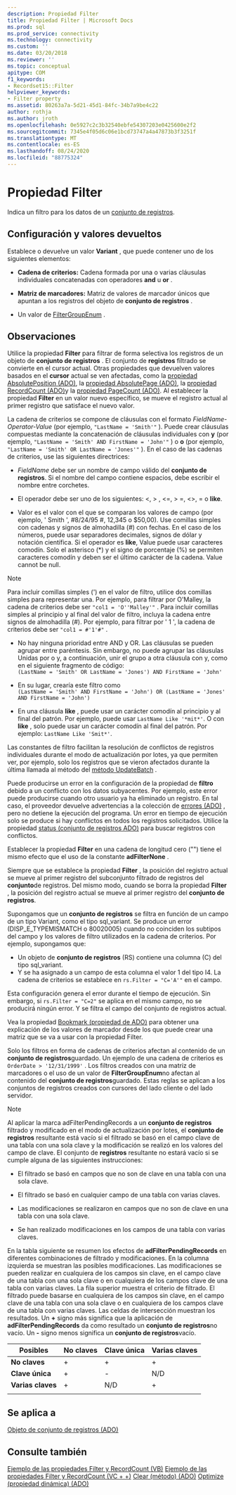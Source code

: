 ```yaml
---
description: Propiedad Filter
title: Propiedad Filter | Microsoft Docs
ms.prod: sql
ms.prod_service: connectivity
ms.technology: connectivity
ms.custom: ''
ms.date: 03/20/2018
ms.reviewer: ''
ms.topic: conceptual
apitype: COM
f1_keywords:
- Recordset15::Filter
helpviewer_keywords:
- Filter property
ms.assetid: 80263a7a-5d21-45d1-84fc-34b7a9be4c22
author: rothja
ms.author: jroth
ms.openlocfilehash: 0e5927c2c3b32540ebfe54307203e0425600e2f2
ms.sourcegitcommit: 7345e4f05d6c06e1bcd73747a4a47873b3f3251f
ms.translationtype: MT
ms.contentlocale: es-ES
ms.lasthandoff: 08/24/2020
ms.locfileid: "88775324"
---
```

# <a name="filter-property"></a>Propiedad Filter
Indica un filtro para los datos de un [conjunto de registros](./recordset-object-ado.md).  
  
## <a name="settings-and-return-values"></a>Configuración y valores devueltos

Establece o devuelve un valor **Variant** , que puede contener uno de los siguientes elementos:  
  
-   **Cadena de criterios:** Cadena formada por una o varias cláusulas individuales concatenadas con operadores **and** u **or** .  
  
-   **Matriz de marcadores:** Matriz de valores de marcador únicos que apuntan a los registros del objeto de **conjunto de registros** .  
  
-   Un valor de [FilterGroupEnum](./filtergroupenum.md) .  
  
## <a name="remarks"></a>Observaciones

Utilice la propiedad **Filter** para filtrar de forma selectiva los registros de un objeto de **conjunto de registros** . El conjunto de **registros** filtrado se convierte en el cursor actual. Otras propiedades que devuelven valores basados en el **cursor** actual se ven afectadas, como la [propiedad AbsolutePosition (ADO)](./absoluteposition-property-ado.md), la [propiedad AbsolutePage (ADO)](./absolutepage-property-ado.md), la [propiedad RecordCount (ADO)](./recordcount-property-ado.md)y la [propiedad PageCount (ADO)](./pagecount-property-ado.md). Al establecer la propiedad **Filter** en un valor nuevo específico, se mueve el registro actual al primer registro que satisface el nuevo valor.
  
La cadena de criterios se compone de cláusulas con el formato *FieldName-Operator-Value* (por ejemplo, `"LastName = 'Smith'"` ). Puede crear cláusulas compuestas mediante la concatenación de cláusulas individuales con **y** (por ejemplo, `"LastName = 'Smith' AND FirstName = 'John'"` ) o **o** (por ejemplo, `"LastName = 'Smith' OR LastName = 'Jones'"` ). En el caso de las cadenas de criterios, use las siguientes directrices:

-   *FieldName* debe ser un nombre de campo válido del **conjunto de registros**. Si el nombre del campo contiene espacios, debe escribir el nombre entre corchetes.  
  
-   El operador debe ser uno de los siguientes: \<, > , \<=, > =,  <>, = o **like**.  
  
-   Valor es el valor con el que se comparan los valores de campo (por ejemplo, ' Smith ', #8/24/95 #, 12,345 o $50,00). Use comillas simples con cadenas y signos de almohadilla (#) con fechas. En el caso de los números, puede usar separadores decimales, signos de dólar y notación científica. Si el operador es **like**, Value puede usar caracteres comodín. Solo el asterisco (*) y el signo de porcentaje (%) se permiten caracteres comodín y deben ser el último carácter de la cadena. Value cannot be null.  
  
> [!NOTE]
>  Para incluir comillas simples (') en el valor de filtro, utilice dos comillas simples para representar una. Por ejemplo, para filtrar por O'Malley, la cadena de criterios debe ser `"col1 = 'O''Malley'"` . Para incluir comillas simples al principio y al final del valor de filtro, incluya la cadena entre signos de almohadilla (#). Por ejemplo, para filtrar por ' 1 ', la cadena de criterios debe ser `"col1 = #'1'#"` .  
  
-   No hay ninguna prioridad entre AND y OR. Las cláusulas se pueden agrupar entre paréntesis. Sin embargo, no puede agrupar las cláusulas Unidas por o y, a continuación, unir el grupo a otra cláusula con y, como en el siguiente fragmento de código:  
 `(LastName = 'Smith' OR LastName = 'Jones') AND FirstName = 'John'`  
  
-   En su lugar, crearía este filtro como  
 `(LastName = 'Smith' AND FirstName = 'John') OR (LastName = 'Jones' AND FirstName = 'John')`  
  
-   En una cláusula **like** , puede usar un carácter comodín al principio y al final del patrón. Por ejemplo, puede usar `LastName Like '*mit*'`. O con **like** , solo puede usar un carácter comodín al final del patrón. Por ejemplo: `LastName Like 'Smit*'`.  
  
 Las constantes de filtro facilitan la resolución de conflictos de registros individuales durante el modo de actualización por lotes, ya que permiten ver, por ejemplo, solo los registros que se vieron afectados durante la última llamada al método del [método UpdateBatch](./updatebatch-method.md) .  
  
Puede producirse un error en la configuración de la propiedad de **filtro** debido a un conflicto con los datos subyacentes. Por ejemplo, este error puede producirse cuando otro usuario ya ha eliminado un registro. En tal caso, el proveedor devuelve advertencias a la colección de [errores (ADO)](./errors-collection-ado.md) , pero no detiene la ejecución del programa. Un error en tiempo de ejecución solo se produce si hay conflictos en todos los registros solicitados. Utilice la propiedad [status (conjunto de registros ADO)](./status-property-ado-recordset.md) para buscar registros con conflictos.  
  
Establecer la propiedad **Filter** en una cadena de longitud cero ("") tiene el mismo efecto que el uso de la constante **adFilterNone** .
  
Siempre que se establece la propiedad **Filter** , la posición del registro actual se mueve al primer registro del subconjunto filtrado de registros del **conjunto**de registros. Del mismo modo, cuando se borra la propiedad **Filter** , la posición del registro actual se mueve al primer registro del **conjunto de registros**.

Supongamos que un **conjunto de registros** se filtra en función de un campo de un tipo Variant, como el tipo sql_variant. Se produce un error (DISP_E_TYPEMISMATCH o 80020005) cuando no coinciden los subtipos del campo y los valores de filtro utilizados en la cadena de criterios. Por ejemplo, supongamos que:

- Un objeto de **conjunto de registros** (RS) contiene una columna (C) del tipo sql_variant.
- Y se ha asignado a un campo de esta columna el valor 1 del tipo I4. La cadena de criterios se establece en `rs.Filter = "C='A'"` en el campo.

Esta configuración genera el error durante el tiempo de ejecución. Sin embargo, si `rs.Filter = "C=2"` se aplica en el mismo campo, no se producirá ningún error. Y se filtra el campo del conjunto de registros actual.

Vea la propiedad [Bookmark (propiedad de ADO)](./bookmark-property-ado.md) para obtener una explicación de los valores de marcador desde los que puede crear una matriz que se va a usar con la propiedad Filter.

Solo los filtros en forma de cadenas de criterios afectan al contenido de un **conjunto de registros**guardado. Un ejemplo de una cadena de criterios es `OrderDate > '12/31/1999'` . Los filtros creados con una matriz de marcadores o el uso de un valor de **FilterGroupEnum**no afectan al contenido del **conjunto de registros**guardado. Estas reglas se aplican a los conjuntos de registros creados con cursores del lado cliente o del lado servidor.
  
> [!NOTE]
>  Al aplicar la marca adFilterPendingRecords a un **conjunto de registros** filtrado y modificado en el modo de actualización por lotes, el **conjunto de registros** resultante está vacío si el filtrado se basó en el campo clave de una tabla con una sola clave y la modificación se realizó en los valores del campo de clave. El conjunto de **registros** resultante no estará vacío si se cumple alguna de las siguientes instrucciones:  
  
-   El filtrado se basó en campos que no son de clave en una tabla con una sola clave.  
  
-   El filtrado se basó en cualquier campo de una tabla con varias claves.  
  
-   Las modificaciones se realizaron en campos que no son de clave en una tabla con una sola clave.  
  
-   Se han realizado modificaciones en los campos de una tabla con varias claves.  
  
En la tabla siguiente se resumen los efectos de **adFilterPendingRecords** en diferentes combinaciones de filtrado y modificaciones. En la columna izquierda se muestran las posibles modificaciones. Las modificaciones se pueden realizar en cualquiera de los campos sin clave, en el campo clave de una tabla con una sola clave o en cualquiera de los campos clave de una tabla con varias claves. La fila superior muestra el criterio de filtrado. El filtrado puede basarse en cualquiera de los campos sin clave, en el campo clave de una tabla con una sola clave o en cualquiera de los campos clave de una tabla con varias claves. Las celdas de intersección muestran los resultados. Un **+** signo más significa que la aplicación de **adFilterPendingRecords** da como resultado un **conjunto de registros**no vacío. Un **-** signo menos significa un **conjunto de registros**vacío.  
  
|Posibles|No claves|Clave única|Varias claves|
|-|--------------|----------------|-------------------|
|**No claves**|+|+|+|
|**Clave única**|+|-|N/D|
|**Varias claves**|+|N/D|+|
|||||
  
## <a name="applies-to"></a>Se aplica a

[Objeto de conjunto de registros (ADO)](./recordset-object-ado.md)  
  
## <a name="see-also"></a>Consulte también

[Ejemplo de las propiedades Filter y RecordCount (VB)](./filter-and-recordcount-properties-example-vb.md) 
 [Ejemplo de las propiedades Filter y RecordCount (VC + +)](./filter-and-recordcount-properties-example-vc.md) 
 [Clear (método) (ADO)](./clear-method-ado.md) 
 [Optimize (propiedad dinámica) (ADO)](./optimize-property-dynamic-ado.md)